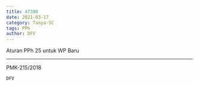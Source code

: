```yaml
---
title: 47390
date: 2021-03-17
category: Tanya-SC
tags: PPh
author: DFV
---
```


Aturan PPh 25 untuk WP Baru

---

PMK-215/2018

`DFV`
